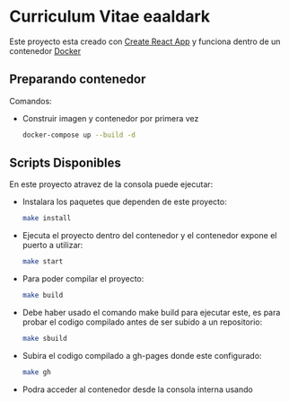 # Curriculum Vitae eaaldark

Este proyecto esta creado con [Create React App](https://github.com/facebook/create-react-app) y funciona dentro de un contenedor [Docker](https://hub.docker.com/)

## Preparando contenedor

Comandos:

- Construir imagen y contenedor por primera vez
  ```sh
  docker-compose up --build -d
  ```

## Scripts Disponibles

En este proyecto atravez de la consola puede ejecutar:

- Instalara los paquetes que dependen de este proyecto:

  ```sh
  make install
  ```

- Ejecuta el proyecto dentro del contenedor y el contenedor expone el puerto a utilizar:

  ```sh
  make start
  ```

- Para poder compilar el proyecto:

  ```sh
  make build
  ```

- Debe haber usado el comando make build para ejecutar este, es para probar el codigo compilado antes de ser subido a un repositorio:

  ```sh
  make sbuild
  ```

- Subira el codigo compilado a gh-pages donde este configurado:

  ```sh
  make gh
  ```

- Podra acceder al contenedor desde la consola interna usando
